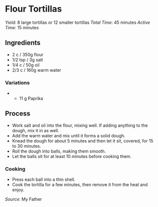 Flour Tortillas
===============

*Yield*: 8 large tortillas or 12 smaller tortillas
*Total Time*: 45 minutes
*Active Time*: 15 minutes

## Ingredients

* 2 c / 350g flour
* 1/2 tsp / 3g salt
* 1/4 c / 50g oil
* 2/3 c / 160g warm water

### Variations

* + 11 g Paprika

## Process

* Work salt and oil into the flour, mixing well. If adding anything to the dough, mix it
  in as well.
* Add the warm water and mix until it forms a solid dough.
* Knead the dough for about 5 minutes and then let it sit, covered, for 15 to 30 minutes.
* Roll the dough into balls, making them smooth.
* Let the balls sit for at least 10 minutes before cooking them.

### Cooking

* Press each ball into a thin shell.
* Cook the tortilla for a few minutes, then remove it from the heat and enjoy.

*Source*: My Father
